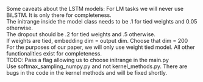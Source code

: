 Some caveats about the LSTM models: For LM tasks we will never use BiLSTM. It is only there for completeness. 
<br/>
The initrange inside the model class needs to be .1 for tied weights and 0.05 otherwise. 
<br/>
The dropout should be .2 for tied weights and .5 otherwise. 
<br/>
If weights are tied, embedding dim = output dim. Choose that dim = 200
<br/>
For the purposes of our paper, we will only use weight tied model. All other functionalities exist for completeness. 
<br/>
TODO: Pass a flag allowing us to choose initrange in the main.py
<br/>
Use softmax_sampling_numpy.py and not kernel_methods.py. There are bugs in the code in the kernel methods and will be fixed shortly.
